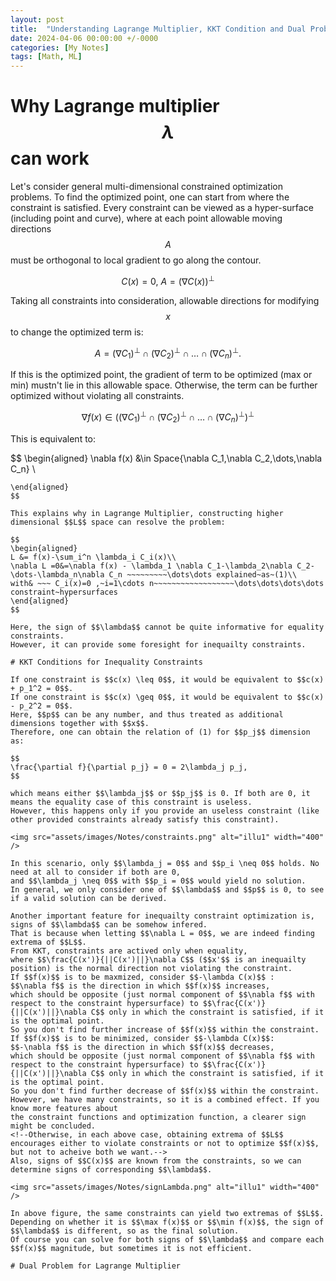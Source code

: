 ```yaml
---
layout: post
title:  "Understanding Lagrange Multiplier, KKT Condition and Dual Problem"
date: 2024-04-06 00:00:00 +/-0000
categories: [My Notes]
tags: [Math, ML]
---
```


# Why Lagrange multiplier $$\lambda$$ can work

Let's consider general multi-dimensional constrained optimization problems. 
To find the optimized point, one can start from where the constraint is satisfied. Every constraint can be viewed as a hyper-surface (including point and curve), 
where at each point allowable moving directions $$A$$ must be orthogonal to local gradient to go along the contour.

$$
C(x)=0, ~ A = (\nabla C(x))^{\bot}
$$    

Taking all constraints into consideration, allowable directions for modifying $$x$$ to change the optimized term is:

$$
A = (\nabla C_1)^{\bot} \cap (\nabla C_2)^{\bot} \cap \dots \cap (\nabla C_n)^{\bot}.
$$

If this is the optimized point, the gradient of term to be optimized (max or min) mustn't lie in this allowable space.
Otherwise, the term can be further optimized without violating all constraints. 

$$
\nabla f(x) \in \bigg((\nabla C_1)^{\bot} \cap (\nabla C_2)^{\bot} \cap \dots \cap (\nabla C_n)^{\bot} \bigg)^{\bot}
$$ 

This is equivalent to:

$$
\begin{aligned}
\nabla f(x) &\in Space\{\nabla C_1,\nabla C_2,\dots,\nabla C_n\} \\
~~~~~~~~~~~~~~~~~~~~~~~~~~~~~~~~~~~~~~~~ \Rightarrow \nabla f(x) &= \lambda_1 \nabla C_1+\lambda_2\nabla C_2+\dots+\lambda_n\nabla C_n ~~~~~~~~~~~~~~~~~~~~~~~~~~~~~~~~~~~~~(1)
\end{aligned}
$$

This explains why in Lagrange Multiplier, constructing higher dimensional $$L$$ space can resolve the problem:

$$
\begin{aligned}
L &= f(x)-\sum_i^n \lambda_i C_i(x)\\
\nabla L =0&=\nabla f(x) - \lambda_1 \nabla C_1-\lambda_2\nabla C_2-\dots-\lambda_n\nabla C_n ~~~~~~~~~\dots\dots explained~as~(1)\\
with& ~~~ C_i(x)=0 ,~i=1\cdots n~~~~~~~~~~~~~~~~~~\dots\dots\dots\dots constraint~hypersurfaces 
\end{aligned}
$$

Here, the sign of $$\lambda$$ cannot be quite informative for equality constraints.
However, it can provide some foresight for inequailty constraints.

# KKT Conditions for Inequality Constraints

If one constraint is $$c(x) \leq 0$$, it would be equivalent to $$c(x) + p_1^2 = 0$$.  
If one constraint is $$c(x) \geq 0$$, it would be equivalent to $$c(x) - p_2^2 = 0$$.  
Here, $$p$$ can be any number, and thus treated as additional dimensions together with $$x$$.
Therefore, one can obtain the relation of (1) for $$p_j$$ dimension as:

$$
\frac{\partial f}{\partial p_j} = 0 = 2\lambda_j p_j,
$$

which means either $$\lambda_j$$ or $$p_j$$ is 0. If both are 0, it means the equality case of this constraint is useless.
However, this happens only if you provide an useless constraint (like other provided constraints already satisfy this constraint).

<img src="assets/images/Notes/constraints.png" alt="illu1" width="400" />

In this scenario, only $$\lambda_j = 0$$ and $$p_i \neq 0$$ holds. No need at all to consider if both are 0,
and $$\lambda_j \neq 0$$ with $$p_i = 0$$ would yield no solution.
In general, we only consider one of $$\lambda$$ and $$p$$ is 0, to see if a valid solution can be derived. 

Another important feature for inequailty constraint optimization is, signs of $$\lambda$$ can be somehow infered.
That is because when letting $$\nabla L = 0$$, we are indeed finding extrema of $$L$$.  
From KKT, constraints are actived only when equality,
where $$\frac{C(x')}{||C(x')||}\nabla C$$ ($$x'$$ is an inequailty position) is the normal direction not violating the constraint.      
If $$f(x)$$ is to be maxmized, consider $$-\lambda C(x)$$ :     
$$\nabla f$$ is the direction in which $$f(x)$$ increases,
which should be opposite (just normal component of $$\nabla f$$ with respect to the constraint hypersurface) to $$\frac{C(x')}{||C(x')||}\nabla C$$ only in which the constraint is satisfied, if it is the optimal point.
So you don't find further increase of $$f(x)$$ within the constraint.   
If $$f(x)$$ is to be minimized, consider $$-\lambda C(x)$$:  
$$-\nabla f$$ is the direction in which $$f(x)$$ decreases,
which should be opposite (just normal component of $$\nabla f$$ with respect to the constraint hypersurface) to $$\frac{C(x')}{||C(x')||}\nabla C$$ only in which the constraint is satisfied, if it is the optimal point.
So you don't find further decrease of $$f(x)$$ within the constraint.   
However, we have many constraints, so it is a combined effect. If you know more features about
the constraint functions and optimization function, a clearer sign might be concluded.
<!--Otherwise, in each above case, obtaining extrema of $$L$$ encourages either to violate constraints or not to optimize $$f(x)$$,
but not to acheive both we want.-->
Also, signs of $$C(x)$$ are known from the constraints, so we can determine signs of corresponding $$\lambda$$.

<img src="assets/images/Notes/signLambda.png" alt="illu1" width="400" />

In above figure, the same constraints can yield two extremas of $$L$$.
Depending on whether it is $$\max f(x)$$ or $$\min f(x)$$, the sign of $$\lambda$$ is different, so as the final solution.
Of course you can solve for both signs of $$\lambda$$ and compare each $$f(x)$$ magnitude, but sometimes it is not efficient.

# Dual Problem for Lagrange Multiplier
